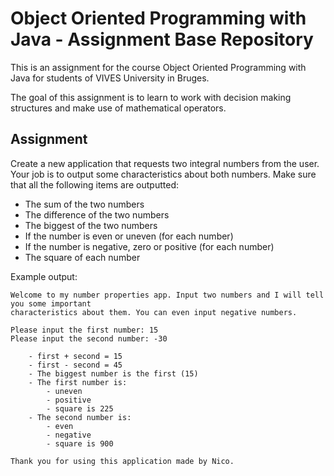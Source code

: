 # Object Oriented Programming with Java - Assignment Base Repository

This is an assignment for the course Object Oriented Programming with Java for students of VIVES University in Bruges.

The goal of this assignment is to learn to work with decision making structures and make use of mathematical operators.

## Assignment

Create a new application that requests two integral numbers from the user. Your job is to output some characteristics about both numbers. Make sure that all the following items are outputted:

* The sum of the two numbers
* The difference of the two numbers
* The biggest of the two numbers
* If the number is even or uneven (for each number)
* If the number is negative, zero or positive (for each number)
* The square of each number

Example output:

```text
Welcome to my number properties app. Input two numbers and I will tell you some important
characteristics about them. You can even input negative numbers.

Please input the first number: 15
Please input the second number: -30

    - first + second = 15
    - first - second = 45
    - The biggest number is the first (15)
    - The first number is:
        - uneven
        - positive
        - square is 225
    - The second number is:
        - even
        - negative
        - square is 900

Thank you for using this application made by Nico.
```